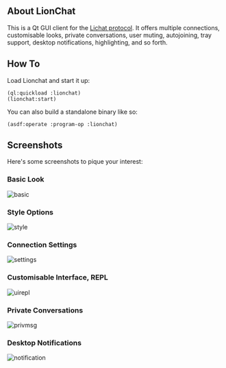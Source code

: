 ## About LionChat
This is a Qt GUI client for the [Lichat protocol](https://github.com/Shirakumo/lichat-protocol). It offers multiple connections, customisable looks, private conversations, user muting, autojoining, tray support, desktop notifications, highlighting, and so forth.

## How To
Load Lionchat and start it up:

```
(ql:quickload :lionchat)
(lionchat:start)
```

You can also build a standalone binary like so:

```
(asdf:operate :program-op :lionchat)
```

## Screenshots
Here's some screenshots to pique your interest:

### Basic Look
![basic](https://filebox.tymoon.eu/file/TVRJME5RPT0=)

### Style Options
![style](https://filebox.tymoon.eu/file/TVRJME5nPT0=)

### Connection Settings
![settings](https://filebox.tymoon.eu/file/TVRJME53PT0=)

### Customisable Interface, REPL
![uirepl](https://filebox.tymoon.eu/file/TVRJME9BPT0=)

### Private Conversations
![privmsg](https://filebox.tymoon.eu/file/TVRJME9RPT0=)

### Desktop Notifications
![notification](https://filebox.tymoon.eu/file/TVRJMU1BPT0=)
